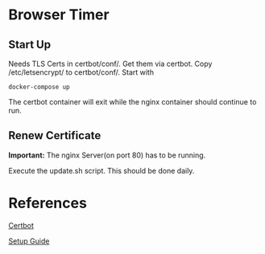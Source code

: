 # Browser Timer
 



## Start Up

Needs TLS Certs in certbot/conf/. Get them via certbot. Copy /etc/letsencrypt/ to certbot/conf/.
Start with 

    docker-compose up

The certbot container will exit while the nginx container should continue to run.

## Renew Certificate
<b>Important:</b> The nginx Server(on port 80) has to be running.

Execute the update.sh script. This should be done daily.

# References
[Certbot](https://certbot.eff.org/instructions)

[Setup Guide](https://mindsers.blog/post/https-using-nginx-certbot-docker/)